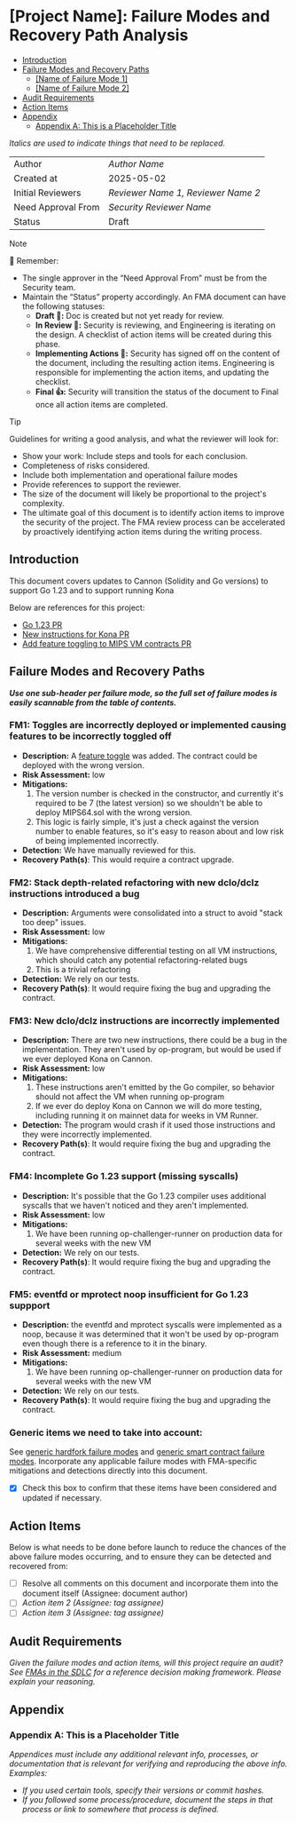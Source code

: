 # [Project Name]: Failure Modes and Recovery Path Analysis

<!-- START doctoc generated TOC please keep comment here to allow auto update -->
<!-- DON'T EDIT THIS SECTION, INSTEAD RE-RUN doctoc TO UPDATE -->

- [Introduction](#introduction)
- [Failure Modes and Recovery Paths](#failure-modes-and-recovery-paths)
  - [[Name of Failure Mode 1]](#name-of-failure-mode-1)
  - [[Name of Failure Mode 2]](#name-of-failure-mode-2)
- [Audit Requirements](#audit-requirements)
- [Action Items](#action-items)
- [Appendix](#appendix)
  - [Appendix A: This is a Placeholder Title](#appendix-a-this-is-a-placeholder-title)

<!-- END doctoc generated TOC please keep comment here to allow auto update -->

_Italics are used to indicate things that need to be replaced._

|                    |                                                    |
| ------------------ | -------------------------------------------------- |
| Author             | _Author Name_                                      |
| Created at         | 2025-05-02                                         |
| Initial Reviewers  | _Reviewer Name 1, Reviewer Name 2_                 |
| Need Approval From | _Security Reviewer Name_                           |
| Status             | Draft                                              |

> [!NOTE]
> 📢 Remember:
>
> - The single approver in the “Need Approval From” must be from the Security team.
> - Maintain the “Status” property accordingly. An FMA document can have the following statuses:
>   - **Draft 📝:** Doc is created but not yet ready for review.
>   - **In Review 🔎:** Security is reviewing, and Engineering is iterating on the design. A checklist of action items will be created during this phase.
>   - **Implementing Actions 🛫:** Security has signed off on the content of the document, including the resulting action items. Engineering is responsible for implementing the action items, and updating the checklist.
>   - **Final 👍:** Security will transition the status of the document to Final once all action items are completed.

> [!TIP]
> Guidelines for writing a good analysis, and what the reviewer will look for:
>
> - Show your work: Include steps and tools for each conclusion.
> - Completeness of risks considered.
> - Include both implementation and operational failure modes
> - Provide references to support the reviewer.
> - The size of the document will likely be proportional to the project's complexity.
> - The ultimate goal of this document is to identify action items to improve the security of the project. The FMA review process can be accelerated by proactively identifying action items during the writing process.

## Introduction

This document covers updates to Cannon (Solidity and Go versions) to support Go 1.23 and to support running Kona

Below are references for this project:

- [Go 1.23 PR](https://github.com/ethereum-optimism/optimism/pull/14692)
- [New instructions for Kona PR](https://github.com/ethereum-optimism/optimism/pull/15601)
- [Add feature toggling to MIPS VM contracts PR](https://github.com/ethereum-optimism/optimism/pull/15487)

## Failure Modes and Recovery Paths

**_Use one sub-header per failure mode, so the full set of failure modes is easily scannable from the table of contents._**

### FM1: Toggles are incorrectly deployed or implemented causing features to be incorrectly toggled off

- **Description:** A [feature toggle](https://github.com/ethereum-optimism/optimism/pull/15487) was added. The contract could be deployed with the wrong version.
- **Risk Assessment:** low
- **Mitigations:**
  1. The version number is checked in the constructor, and currently it's required to be 7 (the latest version) so we shouldn't be able to deploy MIPS64.sol with the wrong version.
  2. This logic is fairly simple, it's just a check against the version number to enable features, so it's easy to reason about and low risk of being implemented incorrectly.
- **Detection:** We have manually reviewed for this.
- **Recovery Path(s)**: This would require a contract upgrade.

### FM2: Stack depth-related refactoring with new dclo/dclz instructions introduced a bug

- **Description:** Arguments were consolidated into a struct to avoid "stack too deep" issues. 
- **Risk Assessment:** low
- **Mitigations:** 
  1. We have comprehensive differential testing on all VM instructions, which should catch any potential refactoring-related bugs
  2. This is a trivial refactoring
- **Detection:** We rely on our tests.
- **Recovery Path(s)**: It would require fixing the bug and upgrading the contract.

### FM3: New dclo/dclz instructions are incorrectly implemented

- **Description:** There are two new instructions, there could be a bug in the implementation. They aren't used by op-program, but would be used if we ever deployed Kona on Cannon.
- **Risk Assessment:** low
- **Mitigations:** 
  1. These instructions aren't emitted by the Go compiler, so behavior should not affect the VM when running op-program
  2. If we ever do deploy Kona on Cannon we will do more testing, including running it on mainnet data for weeks in VM Runner.
- **Detection:** The program would crash if it used those instructions and they were incorrectly implemented.
- **Recovery Path(s)**: It would require fixing the bug and upgrading the contract.

### FM4: Incomplete Go 1.23 support (missing syscalls)

- **Description:** It's possible that the Go 1.23 compiler uses additional syscalls that we haven't noticed and they aren't implemented.
- **Risk Assessment:** low
- **Mitigations:**
  1. We have been running op-challenger-runner on production data for several weeks with the new VM
- **Detection:** We rely on our tests.
- **Recovery Path(s)**: It would require fixing the bug and upgrading the contract.

### FM5: eventfd or mprotect noop insufficient for Go 1.23 suppport

- **Description:** the eventfd and mprotect syscalls were implemented as a noop, because it was determined that it won't be used by op-program even though there is a reference to it in the binary.
- **Risk Assessment:** medium
- **Mitigations:** 
  1. We have been running op-challenger-runner on production data for several weeks with the new VM
- **Detection:** We rely on our tests.
- **Recovery Path(s)**: It would require fixing the bug and upgrading the contract.

### Generic items we need to take into account:

See [generic hardfork failure modes](./fma-generic-hardfork.md) and [generic smart contract failure modes](./fma-generic-contracts.md).
Incorporate any applicable failure modes with FMA-specific mitigations and detections directly into this document.

- [x] Check this box to confirm that these items have been considered and updated if necessary.

## Action Items

Below is what needs to be done before launch to reduce the chances of the above failure modes occurring, and to ensure they can be detected and recovered from:

- [ ] Resolve all comments on this document and incorporate them into the document itself (Assignee: document author)
- [ ] _Action item 2 (Assignee: tag assignee)_
- [ ] _Action item 3 (Assignee: tag assignee)_

## Audit Requirements

_Given the failure modes and action items, will this project require an audit? See [FMAs in the SDLC](https://github.com/ethereum-optimism/pm/blob/main/src/fmas.md#determine-audit-requirements) for a reference decision making framework. Please explain your reasoning._

## Appendix

### Appendix A: This is a Placeholder Title

_Appendices must include any additional relevant info, processes, or documentation that is relevant for verifying and reproducing the above info. Examples:_

- _If you used certain tools, specify their versions or commit hashes._
- _If you followed some process/procedure, document the steps in that process or link to somewhere that process is defined._
